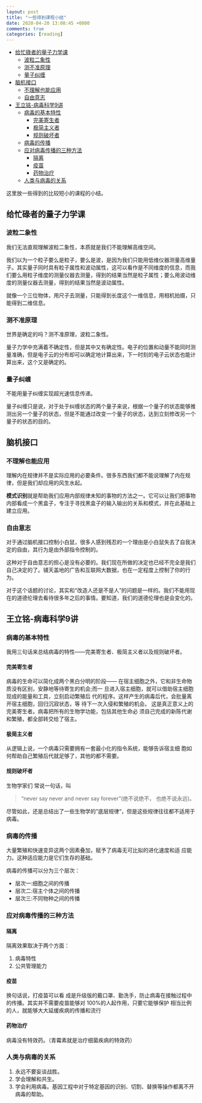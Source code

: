 ```yaml
---
layout: post
title: "一些得到课程小结"
date: 2020-04-20 13:08:45 +0800
comments: true
categories: [reading]
---
```


<!-- more -->

<!-- TOC -->

- [给忙碌者的量子力学课](#给忙碌者的量子力学课)
    - [波粒二象性](#波粒二象性)
    - [测不准原理](#测不准原理)
    - [量子纠缠](#量子纠缠)
- [脑机接口](#脑机接口)
    - [不理解也能应用](#不理解也能应用)
    - [自由意志](#自由意志)
- [王立铭-病毒科学9讲](#王立铭-病毒科学9讲)
    - [病毒的基本特性](#病毒的基本特性)
        - [完美寄生者](#完美寄生者)
        - [极简主义者](#极简主义者)
        - [规则破坏者](#规则破坏者)
    - [病毒的传播](#病毒的传播)
    - [应对病毒传播的三种方法](#应对病毒传播的三种方法)
        - [隔离](#隔离)
        - [疫苗](#疫苗)
        - [药物治疗](#药物治疗)
    - [人类与病毒的关系](#人类与病毒的关系)

<!-- /TOC -->

这里放一些得到的比较短小的课程的小结。


<a id="markdown-给忙碌者的量子力学课" name="给忙碌者的量子力学课"></a>

## 给忙碌者的量子力学课

<a id="markdown-波粒二象性" name="波粒二象性"></a>

### 波粒二象性
我们无法直观理解波粒二象性，本质就是我们不能理解高维空间。

我们以为一个粒子要么是粒子，要么是波，是因为我们只能用低维仪器测量高维量子。其实量子同时具有粒子属性和波动属性，这可以看作是不同维度的信息，而我们要么用粒子维度的测量仪器去测量，得到的结果当然是粒子属性；要么用波动维度的测量仪器去测量，得到的结果当然是波动属性。

就像一个三位物体，用尺子去测量，只能得到长度这个一维信息，用相机拍摄，只能得到二维信息。

<a id="markdown-测不准原理" name="测不准原理"></a>

### 测不准原理
世界是确定的吗？测不准原理，波粒二象性。

量子力学中充满着不确定性，但是其中又有确定性。电子的位置和动量不能同时测量准确，但是电子云的分布却可以确定地计算出来，下一时刻的电子云状态也能计算出来，这个又是确定的。

<a id="markdown-量子纠缠" name="量子纠缠"></a>

### 量子纠缠
不能用量子纠缠实现超光速信息传递。

量子纠缠只是说，对于处于纠缠状态的两个量子来说，根据一个量子的状态能够推测出另一个量子的状态，但是不能通过改变一个量子的状态，达到立刻修改另一个量子的状态的目的。

<a id="markdown-脑机接口" name="脑机接口"></a>

## 脑机接口

<a id="markdown-不理解也能应用" name="不理解也能应用"></a>

### 不理解也能应用
理解内在规律并不是实际应用的必要条件。很多东西我们都不能说理解了内在规律，但是我们却应用的风生水起。

**模式识别**就是帮助我们应用内部规律未知的事物的方法之一。它可以让我们把事物内部看成一个黑盒子，专注于寻找黑盒子的输入输出的关系和模式，并在此基础上建立应用。

<a id="markdown-自由意志" name="自由意志"></a>

### 自由意志
对于通过脑机接口控制小白鼠，很多人感到残忍的一个理由是小白鼠失去了自我决定的自由，其行为是由外部指令控制的。

这种对于自由意志的担心是没有必要的。我们现在所做的决定也已经不完全是我们自己决定的了。铺天盖地的广告和互联网大数据，也在一定程度上控制了你的行为。

对于这个话题的讨论，其实和“改造人还是不是人”的问题是一样的。我们不能用现在的道德伦理去看待很多年之后的事情。要知道，我们的道德伦理也是会变化的。

<a id="markdown-王立铭-病毒科学9讲" name="王立铭-病毒科学9讲"></a>

## 王立铭-病毒科学9讲

<a id="markdown-病毒的基本特性" name="病毒的基本特性"></a>

### 病毒的基本特性
我用三句话来总结病毒的特性——完美寄生者、极简主义者以及规则破坏者。

<a id="markdown-完美寄生者" name="完美寄生者"></a>

#### 完美寄生者
病毒的生命可以简化成两个黑白分明的阶段—— 在宿主细胞之外，它和非生命物质没有区别，安静地等待寄生的机会;而一 旦进入宿主细胞，就可以借助宿主细胞现成的能量和工具，立刻启动繁殖后 代的程序。这样产生的病毒后代，会批量离开宿主细胞，回归沉寂状态，等 待下一次入侵和繁殖的机会。 这是真正意义上的完美寄生者。病毒把所有的生物学功能，包括其他生命必 须自己完成的新陈代谢和繁殖，都全部转交给了宿主。

<a id="markdown-极简主义者" name="极简主义者"></a>

#### 极简主义者
从逻辑上说，一个病毒只需要拥有一套最小化的指令系统，能够告诉宿主细 胞如何帮助自己繁殖后代就足够了，其他的都不需要。

<a id="markdown-规则破坏者" name="规则破坏者"></a>

#### 规则破坏者
生物学家们 常说一句话，叫

> “never say never and never say forever”(绝不说绝不， 也绝不说永远)。

尽管如此，还是总结出了一些生物学的”底层规律“，但是这些规律往往都不适用于病毒。

<a id="markdown-病毒的传播" name="病毒的传播"></a>

### 病毒的传播

大量繁殖和快速变异这两个因素叠加，赋予了病毒无可比拟的进化速度和适 应能力。这种适应能力是它们生存的基础。

病毒的传播可以分为三个层次：

* 层次一:细胞之间的传播
* 层次二:宿主个体之间的传播
* 层次三:不同物种之间的传播

<a id="markdown-应对病毒传播的三种方法" name="应对病毒传播的三种方法"></a>

### 应对病毒传播的三种方法

<a id="markdown-隔离" name="隔离"></a>

#### 隔离
隔离效果取决于两个方面：

1. 病毒特性
2. 公共管理能力

<a id="markdown-疫苗" name="疫苗"></a>

#### 疫苗
换句话说，打疫苗可以看 成是升级版的戴口罩、勤洗手，防止病毒在接触过程中的传播。其实并不需要疫苗能够对 100%的人起作用，只要它能够保护 相当比例的人，就能够大大延缓疾病的传播和流行

<a id="markdown-药物治疗" name="药物治疗"></a>

#### 药物治疗
病毒没有特效药。（青霉素就是治疗细菌疾病的特效药）

<a id="markdown-人类与病毒的关系" name="人类与病毒的关系"></a>

### 人类与病毒的关系
1. 永远不要妄谈战胜。
2. 学会理解和共生。
3. 学会利用病毒。基因工程中对于特定基因的识别、切割、替换等操作都离不开病毒的帮助。